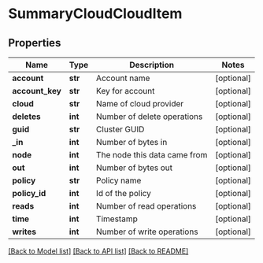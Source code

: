 # SummaryCloudCloudItem

## Properties
Name | Type | Description | Notes
------------ | ------------- | ------------- | -------------
**account** | **str** | Account name | [optional] 
**account_key** | **str** | Key for account | [optional] 
**cloud** | **str** | Name of cloud provider | [optional] 
**deletes** | **int** | Number of delete operations | [optional] 
**guid** | **str** | Cluster GUID | [optional] 
**_in** | **int** | Number of bytes in | [optional] 
**node** | **int** | The node this data came from | [optional] 
**out** | **int** | Number of bytes out | [optional] 
**policy** | **str** | Policy name | [optional] 
**policy_id** | **int** | Id of the policy | [optional] 
**reads** | **int** | Number of read operations | [optional] 
**time** | **int** | Timestamp | [optional] 
**writes** | **int** | Number of write operations | [optional] 

[[Back to Model list]](../README.md#documentation-for-models) [[Back to API list]](../README.md#documentation-for-api-endpoints) [[Back to README]](../README.md)


